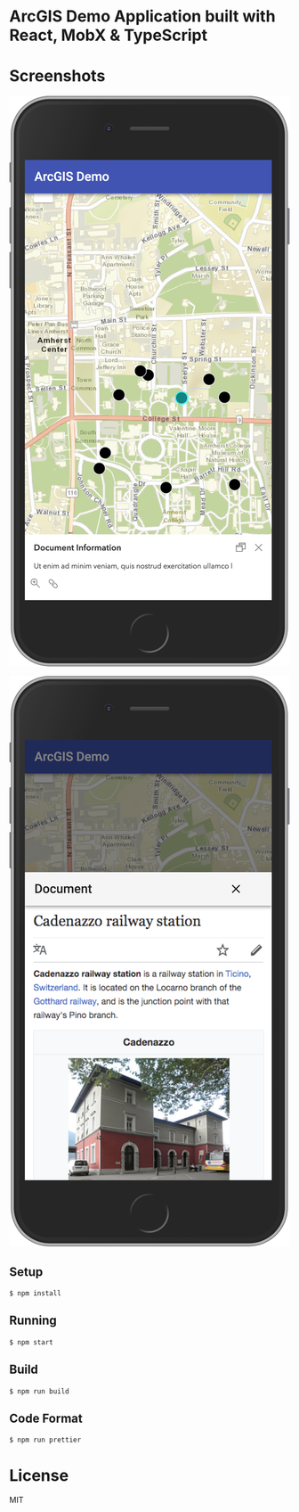 # ArcGIS Demo Application built with React, MobX & TypeScript

# Screenshots
![Alt text](/docs/demoapp.png?raw=true "Document Location")

![Alt text](/docs/viewdoc.png?raw=true "Document Viewer")

## Setup

```
$ npm install
```

## Running

```
$ npm start
```

## Build

```
$ npm run build
```

## Code Format

```
$ npm run prettier
```

# License

MIT

